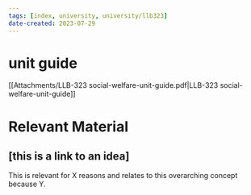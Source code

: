 ```yaml
---
tags: [index, university, university/llb323]
date-created: 2023-07-29
---
```

# unit guide
[[Attachments/LLB-323 social-welfare-unit-guide.pdf|LLB-323 social-welfare-unit-guide]]

# Relevant Material

## [this is a link to an idea]
This is relevant for X reasons and relates to this overarching concept because Y.